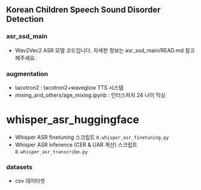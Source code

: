 ## Korean Children Speech Sound Disorder Detection

### asr_ssd_main
- Wav2Vec2 ASR 모델 코드입니다. 자세한 정보는 asr_ssd_main/READ.md 참고해주세요.

### augmentation
- tacotron2 : tacotron2+waveglow TTS 시스템
- mixing_and_others/age_mixing.ipynb : 인터스피치 24 나이 믹싱

# whisper_asr_huggingface
- Whisper ASR finetuning 스크립트 `0.whisper_asr_finetuning.py`
- Whisper ASR inference (CER & UAR 계산) 스크립트 `0.whisper_asr_transcribe.py`
### datasets
- csv 데이터셋
